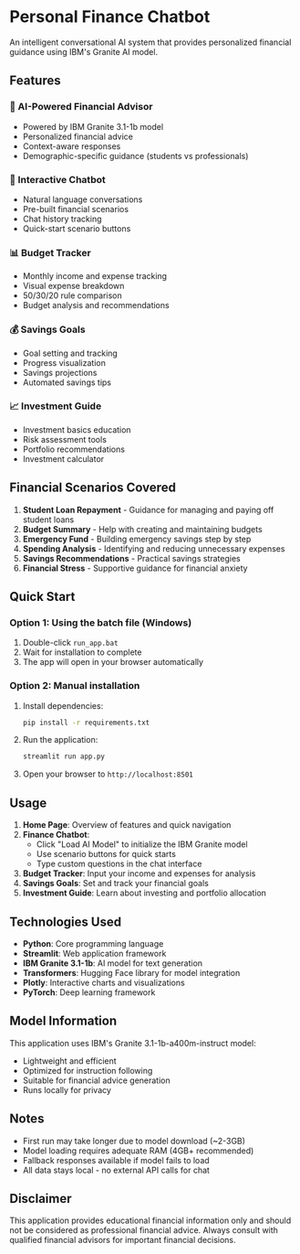 # Personal Finance Chatbot

An intelligent conversational AI system that provides personalized financial guidance using IBM's Granite AI model.

## Features

### 🤖 AI-Powered Financial Advisor
- Powered by IBM Granite 3.1-1b model
- Personalized financial advice
- Context-aware responses
- Demographic-specific guidance (students vs professionals)

### 💬 Interactive Chatbot
- Natural language conversations
- Pre-built financial scenarios
- Chat history tracking
- Quick-start scenario buttons

### 📊 Budget Tracker
- Monthly income and expense tracking
- Visual expense breakdown
- 50/30/20 rule comparison
- Budget analysis and recommendations

### 💰 Savings Goals
- Goal setting and tracking
- Progress visualization
- Savings projections
- Automated savings tips

### 📈 Investment Guide
- Investment basics education
- Risk assessment tools
- Portfolio recommendations
- Investment calculator

## Financial Scenarios Covered

1. **Student Loan Repayment** - Guidance for managing and paying off student loans
2. **Budget Summary** - Help with creating and maintaining budgets
3. **Emergency Fund** - Building emergency savings step by step
4. **Spending Analysis** - Identifying and reducing unnecessary expenses
5. **Savings Recommendations** - Practical savings strategies
6. **Financial Stress** - Supportive guidance for financial anxiety

## Quick Start

### Option 1: Using the batch file (Windows)
1. Double-click `run_app.bat`
2. Wait for installation to complete
3. The app will open in your browser automatically

### Option 2: Manual installation
1. Install dependencies:
   ```bash
   pip install -r requirements.txt
   ```

2. Run the application:
   ```bash
   streamlit run app.py
   ```

3. Open your browser to `http://localhost:8501`

## Usage

1. **Home Page**: Overview of features and quick navigation
2. **Finance Chatbot**: 
   - Click "Load AI Model" to initialize the IBM Granite model
   - Use scenario buttons for quick starts
   - Type custom questions in the chat interface
3. **Budget Tracker**: Input your income and expenses for analysis
4. **Savings Goals**: Set and track your financial goals
5. **Investment Guide**: Learn about investing and portfolio allocation

## Technologies Used

- **Python**: Core programming language
- **Streamlit**: Web application framework
- **IBM Granite 3.1-1b**: AI model for text generation
- **Transformers**: Hugging Face library for model integration
- **Plotly**: Interactive charts and visualizations
- **PyTorch**: Deep learning framework

## Model Information

This application uses IBM's Granite 3.1-1b-a400m-instruct model:
- Lightweight and efficient
- Optimized for instruction following
- Suitable for financial advice generation
- Runs locally for privacy

## Notes

- First run may take longer due to model download (~2-3GB)
- Model loading requires adequate RAM (4GB+ recommended)
- Fallback responses available if model fails to load
- All data stays local - no external API calls for chat

## Disclaimer

This application provides educational financial information only and should not be considered as professional financial advice. Always consult with qualified financial advisors for important financial decisions.
